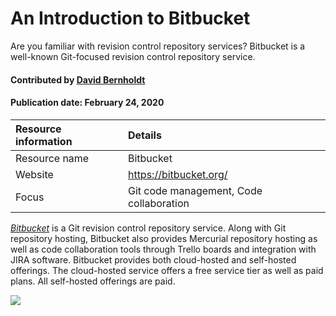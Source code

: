 # An Introduction to Bitbucket

<!--- deck text start --->
Are you familiar with revision control repository services? Bitbucket is a well-known Git-focused revision control repository service.
<!--- deck text end --->

#### Contributed by [David Bernholdt](http://github.com/bernhold "David Bernholdt")

#### Publication date: February 24, 2020


Resource information | Details 
:--- | :--- 
Resource name  | Bitbucket
Website  | https://bitbucket.org/
Focus | Git code management, Code collaboration

*[Bitbucket](https://bitbucket.org/)* is a Git revision control repository service. Along with Git repository hosting, Bitbucket also provides Mercurial repository hosting as well as code collaboration tools through Trello boards and integration with JIRA software. Bitbucket provides both cloud-hosted and self-hosted offerings.  The cloud-hosted service offers a free service tier as well as paid plans.  All self-hosted offerings are paid.

<img src='https://github.com/betterscientificsoftware/images/raw/master/Logo-class-Bitbucket2x-blue.png' class='logo' />

<!--- Too large
![alt text](https://www.atlassian.com/dam/jcr:e2a6f06f-b3d5-4002-aed3-73539c56a2eb/bitbucket_rgb_slate.png "Bitbucket logl")
--->

<!---
Publish: yes
Categories: development
Topics: revision control
Tags: tool
Level: 2
Prerequisites: defaults
Aggregate: none
--->
